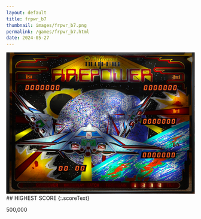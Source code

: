 ```yaml
---
layout: default
title: frpwr_b7
thumbnail: images/frpwr_b7.png
permalink: /games/frpwr_b7.html
date: 2024-05-27
---
```


<img src="../images/frpwr_b7.png" class="gameThumbnail img-fluid mx-auto align-middle">
## HIGHEST SCORE
{:.scoreText}

500,000
